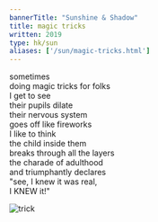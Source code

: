 ```yaml
---
bannerTitle: "Sunshine & Shadow" 
title: magic tricks
written: 2019
type: hk/sun
aliases: ['/sun/magic-tricks.html']
---
```



sometimes  
doing magic tricks for folks  
I get to see  
their pupils dilate  
their nervous system  
goes off like fireworks  
I like to think  
the child inside them  
breaks through all the layers  
the charade of adulthood  
and triumphantly declares  
"see, I knew it was real,  
I KNEW it!"


![trick](/images/magic/riffstock1.jpg "magic trick reaction")
